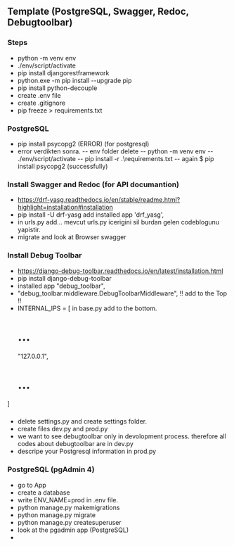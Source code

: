 ## Template (PostgreSQL, Swagger, Redoc, Debugtoolbar)

### Steps
- python -m venv env
- ./env/script/activate
- pip install djangorestframework
- python.exe -m pip install --upgrade pip
- pip install python-decouple
- create .env file
- create .gitignore
- pip freeze > requirements.txt

### PostgreSQL
- pip install psycopg2 (ERROR) (for postgresql)
- error verdikten sonra.
-- env folder delete
-- python -m venv env
-- ./env/script/activate
-- pip install -r .\requirements.txt
-- again $ pip install psycopg2 (successfully)

### Install Swagger and Redoc  (for API documantion)
- https://drf-yasg.readthedocs.io/en/stable/readme.html?highlight=installation#installation
- pip install -U drf-yasg   add installed app 'drf_yasg',
- in urls.py add... mevcut urls.py icerigini sil burdan gelen codeblogunu yapistir. 
- migrate and look at Browser swagger

### Install Debug Toolbar
- https://django-debug-toolbar.readthedocs.io/en/latest/installation.html
- pip install django-debug-toolbar
- installed app  "debug_toolbar",
- "debug_toolbar.middleware.DebugToolbarMiddleware",       !! add to the Top !!
- INTERNAL_IPS = [          in base.py add to the bottom.
    # ...
    "127.0.0.1",
    # ...
]


### 
- delete settings.py and create settings folder.
- create files dev.py and prod.py 
- we want to see debugtoolbar only in devolopment process. therefore all codes about debugtoolbar are in dev.py
- descripe your Postgresql information in prod.py 

### PostgreSQL (pgAdmin 4)
- go to App
- create a database
- write ENV_NAME=prod in .env file.
- python manage.py makemigrations
- python manage.py migrate
- python manage.py createsuperuser
- look at the pgadmin app (PostgreSQL)
- 
